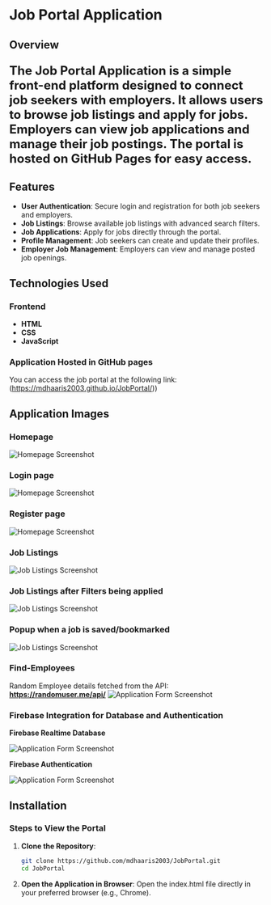 # **Job Portal Application**

## **Overview**

<p style="font-size:24px; font-weight:bold;">The Job Portal Application is a simple front-end platform designed to connect job seekers with employers. It allows users to browse job listings and apply for jobs. Employers can view job applications and manage their job postings. The portal is hosted on GitHub Pages for easy access.</p>

## **Features**

- **User Authentication**: Secure login and registration for both job seekers and employers.
- **Job Listings**: Browse available job listings with advanced search filters.
- **Job Applications**: Apply for jobs directly through the portal.
- **Profile Management**: Job seekers can create and update their profiles.
- **Employer Job Management**: Employers can view and manage posted job openings.

## **Technologies Used**

### **Frontend**

- **HTML**
- **CSS**
- **JavaScript**

### **Application Hosted in GitHub pages**
You can access the job portal at the following link:
(https://mdhaaris2003.github.io/JobPortal/))


## **Application Images**

### **Homepage**
![Homepage Screenshot](images/home.png "Homepage of the Job Portal")

### **Login page**
![Homepage Screenshot](images/login.png "Homepage of the Job Portal")

### **Register page**
![Homepage Screenshot](images/register.png "Homepage of the Job Portal")

### **Job Listings**
![Job Listings Screenshot](images/job.png "Job1 Listings Page")

### **Job Listings after Filters being applied**
![Job Listings Screenshot](images/job1.png "Filters Listings Page")

### **Popup when a job is saved/bookmarked**
![Job Listings Screenshot](images/job2.png "Job Listings Page")

### **Find-Employees**
Random Employee details fetched from the API: **https://randomuser.me/api/**
![Application Form Screenshot](images/find-employees.png "Job Application Form")


### **Firebase Integration for Database and Authentication**

**Firebase Realtime Database**

![Application Form Screenshot](images/firebase1.png "Job Application Form")

**Firebase Authentication**

![Application Form Screenshot](images/firebase2.png "Job Application Form")



## **Installation**

### **Steps to View the Portal**

1. **Clone the Repository**:
   ```bash
   git clone https://github.com/mdhaaris2003/JobPortal.git
   cd JobPortal

2. **Open the Application in Browser**:
Open the index.html file directly in your preferred browser (e.g., Chrome).
